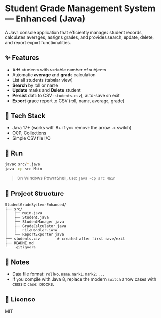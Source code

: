 # Student Grade Management System — Enhanced (Java)
A Java console application that efficiently manages student records, calculates averages, assigns grades, and provides search, update, delete, and report export functionalities.

## ✨ Features
- Add students with variable number of subjects
- Automatic **average** and **grade** calculation
- List all students (tabular view)
- **Search** by roll or name
- **Update** marks and **Delete** student
- **Persist** data to CSV (`students.csv`), auto-save on exit
- **Export** grade report to CSV (roll, name, average, grade)

## 🧰 Tech Stack
- Java 17+ (works with 8+ if you remove the arrow `->` switch)
- OOP, Collections
- Simple CSV file I/O

## 🚀 Run
```bash
javac src/*.java
java -cp src Main
```

> On Windows PowerShell, use: `java -cp src Main`

## 📁 Project Structure
```
StudentGradeSystem-Enhanced/
├── src/
│   ├── Main.java
│   ├── Student.java
│   ├── StudentManager.java
│   ├── GradeCalculator.java
│   ├── FileHandler.java
│   └── ReportExporter.java
├── students.csv        # created after first save/exit
├── README.md
└── .gitignore
```

## 📝 Notes
- Data file format: `rollNo,name,mark1;mark2;...`
- If you compile with Java 8, replace the modern `switch` arrow cases with classic `case:` blocks.

## 📄 License
MIT
